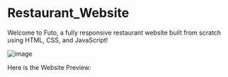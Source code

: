# Restaurant_Website
Welcome to Futo, a fully responsive restaurant website built from scratch using HTML, CSS, and JavaScript!

![image](https://github.com/user-attachments/assets/ee625945-b415-4924-aed0-081ac8c23456)

Here is the Website Preview: 

